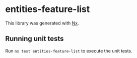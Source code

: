 # entities-feature-list

This library was generated with [Nx](https://nx.dev).

## Running unit tests

Run `nx test entities-feature-list` to execute the unit tests.
